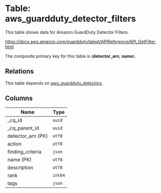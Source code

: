 # Table: aws_guardduty_detector_filters

This table shows data for Amazon GuardDuty Detector Filters.

https://docs.aws.amazon.com/guardduty/latest/APIReference/API_GetFilter.html

The composite primary key for this table is (**detector_arn**, **name**).

## Relations

This table depends on [aws_guardduty_detectors](aws_guardduty_detectors).

## Columns

| Name          | Type          |
| ------------- | ------------- |
|_cq_id|`uuid`|
|_cq_parent_id|`uuid`|
|detector_arn (PK)|`utf8`|
|action|`utf8`|
|finding_criteria|`json`|
|name (PK)|`utf8`|
|description|`utf8`|
|rank|`int64`|
|tags|`json`|